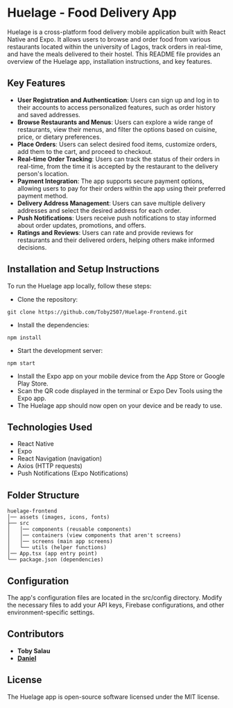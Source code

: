 # Huelage - Food Delivery App

Huelage is a cross-platform food delivery mobile application built with React Native and Expo. It allows users to browse and order food from various restaurants located within the university of Lagos, track orders in real-time, and have the meals delivered to their hostel. This README file provides an overview of the Huelage app, installation instructions, and key features.

## Key Features

- **User Registration and Authentication**: Users can sign up and log in to their accounts to access personalized features, such as order history and saved addresses.
- **Browse Restaurants and Menus**: Users can explore a wide range of restaurants, view their menus, and filter the options based on cuisine, price, or dietary preferences.
- **Place Orders**: Users can select desired food items, customize orders, add them to the cart, and proceed to checkout.
- **Real-time Order Tracking**: Users can track the status of their orders in real-time, from the time it is accepted by the restaurant to the delivery person's location.
- **Payment Integration**: The app supports secure payment options, allowing users to pay for their orders within the app using their preferred payment method.
- **Delivery Address Management**: Users can save multiple delivery addresses and select the desired address for each order.
- **Push Notifications**: Users receive push notifications to stay informed about order updates, promotions, and offers.
- **Ratings and Reviews**: Users can rate and provide reviews for restaurants and their delivered orders, helping others make informed decisions.

## Installation and Setup Instructions

To run the Huelage app locally, follow these steps:

- Clone the repository:

```
git clone https://github.com/Toby2507/Huelage-Frontend.git
```

- Install the dependencies:

```
npm install
```

- Start the development server:

```
npm start
```

- Install the Expo app on your mobile device from the App Store or Google Play Store.
- Scan the QR code displayed in the terminal or Expo Dev Tools using the Expo app.
- The Huelage app should now open on your device and be ready to use.

## Technologies Used

- React Native
- Expo
- React Navigation (navigation)
- Axios (HTTP requests)
- Push Notifications (Expo Notifications)

## Folder Structure

```
huelage-frontend
│── assets (images, icons, fonts)
├── src
│   │── components (reusable components)
│   │── containers (view components that aren't screens)
│   │── screens (main app screens)
│   └── utils (helper functions)
│── App.tsx (app entry point)
└── package.json (dependencies)
```

## Configuration

The app's configuration files are located in the src/config directory. Modify the necessary files to add your API keys, Firebase configurations, and other environment-specific settings.

## Contributors

- **Toby Salau**
- [**Daniel**]()

## License

The Huelage app is open-source software licensed under the MIT license.
